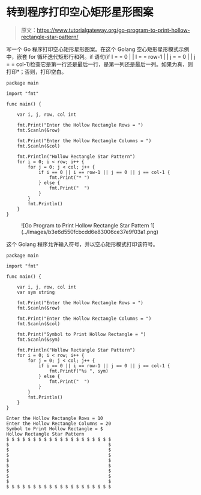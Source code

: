 # 转到程序打印空心矩形星形图案

> 原文：<https://www.tutorialgateway.org/go-program-to-print-hollow-rectangle-star-pattern/>

写一个 Go 程序打印空心矩形星形图案。在这个 Golang 空心矩形星形模式示例中，嵌套 for 循环迭代矩形行和列。if 语句(if I = = 0 | | I = = row-1 | | j = = 0 | | j = = col-1)检查它是第一行还是最后一行，是第一列还是最后一列。如果为真，则打印*；否则，打印空白。

```
package main

import "fmt"

func main() {

    var i, j, row, col int

    fmt.Print("Enter the Hollow Rectangle Rows = ")
    fmt.Scanln(&row)

    fmt.Print("Enter the Hollow Rectangle Columns = ")
    fmt.Scanln(&col)

    fmt.Println("Hollow Rectangle Star Pattern")
    for i = 0; i < row; i++ {
        for j = 0; j < col; j++ {
            if i == 0 || i == row-1 || j == 0 || j == col-1 {
                fmt.Print("* ")
            } else {
                fmt.Print("  ")
            }
        }
        fmt.Println()
    }
}
```

<figure class="wp-block-image size-large">![Go Program to Print Hollow Rectangle Star Pattern 1](../Images/b3e6d550fcbcdd6e83006ce37e9f03a1.png)</figure>

这个 Golang 程序允许输入符号，并以空心矩形模式打印该符号。

```
package main

import "fmt"

func main() {

    var i, j, row, col int
    var sym string

    fmt.Print("Enter the Hollow Rectangle Rows = ")
    fmt.Scanln(&row)

    fmt.Print("Enter the Hollow Rectangle Columns = ")
    fmt.Scanln(&col)

    fmt.Print("Symbol to Print Hollow Rectangle = ")
    fmt.Scanln(&sym)

    fmt.Println("Hollow Rectangle Star Pattern")
    for i = 0; i < row; i++ {
        for j = 0; j < col; j++ {
            if i == 0 || i == row-1 || j == 0 || j == col-1 {
                fmt.Printf("%s ", sym)
            } else {
                fmt.Print("  ")
            }
        }
        fmt.Println()
    }
}
```

```
Enter the Hollow Rectangle Rows = 10
Enter the Hollow Rectangle Columns = 20
Symbol to Print Hollow Rectangle = $
Hollow Rectangle Star Pattern
$ $ $ $ $ $ $ $ $ $ $ $ $ $ $ $ $ $ $ $ 
$                                     $ 
$                                     $ 
$                                     $ 
$                                     $ 
$                                     $ 
$                                     $ 
$                                     $ 
$                                     $ 
$ $ $ $ $ $ $ $ $ $ $ $ $ $ $ $ $ $ $ $ 
```